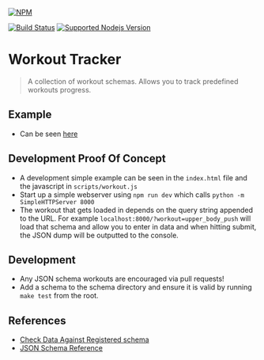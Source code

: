 [![NPM](https://nodei.co/npm/workout-tracker.png?downloads=true&downloadRank=true&stars=true)](https://nodei.co/npm/workout-tracker/)

[![Build Status](https://travis-ci.org/khaliqgant/workout-tracker.svg?branch=master)](https://travis-ci.org/khaliqgant/workout-tracker)
[![Supported Nodejs Version](https://img.shields.io/badge/node-%3E%3D0.10-blue.svg)](https://www.npmjs.com/package/workout-tracker)

# Workout Tracker
> A collection of workout schemas. Allows you to track predefined workouts progress.

## Example
* Can be seen [here](http://khaliqgant.github.io/workout-tracker/)

## Development Proof Of Concept
* A development simple example can be seen in the `index.html` file and the javascript
in `scripts/workout.js`
* Start up a simple webserver using `npm run dev` which calls `python -m SimpleHTTPServer 8000`
* The workout that gets loaded in depends on the query string appended to the URL.
For example `localhost:8000/?workout=upper_body_push` will load that schema
and allow you to enter in data and when hitting submit, the JSON dump will be
outputted to the console.

## Development
* Any JSON schema workouts are encouraged via pull requests!
* Add a schema to the schema directory and ensure it is valid by running `make test`
from the root.

## References
* [Check Data Against Registered schema](http://jsonschemalint.com/draft4/#)
* [JSON Schema Reference](http://spacetelescope.github.io/understanding-json-schema)
